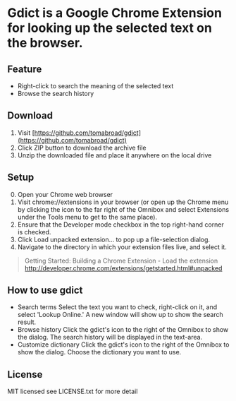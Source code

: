 # Gdict is a Google Chrome Extension for looking up the selected text on the browser.

## Feature
* Right-click to search the meaning of the selected text
* Browse the search history

## Download
1. Visit [https://github.com/tomabroad/gdict](https://github.com/tomabroad/gdict)
2. Click ZIP button to download the archive file
3. Unzip the downloaded file and place it anywhere on the local drive

## Setup
0. Open your Chrome web browser
1. Visit chrome://extensions in your browser (or open up the Chrome menu by clicking the icon to the far right of the Omnibox and select Extensions under the Tools menu to get to the same place).
2. Ensure that the Developer mode checkbox in the top right-hand corner is checked.
3. Click Load unpacked extension… to pop up a file-selection dialog.
4. Navigate to the directory in which your extension files live, and select it.

> Getting Started: Building a Chrome Extension - Load the extension
http://developer.chrome.com/extensions/getstarted.html#unpacked

## How to use gdict
* Search terms
Select the text you want to check, right-click on it, and select 'Lookup Online.' A new window will show up to show the search result.
* Browse history
Click the gdict's icon to the right of the Omnibox to show the dialog. The search history will be displayed in the text-area.
* Customize dictionary
Click the gdict's icon to the right of the Omnibox to show the dialog. Choose the dictionary you want to use.

## License
MIT licensed
see LICENSE.txt for more detail
